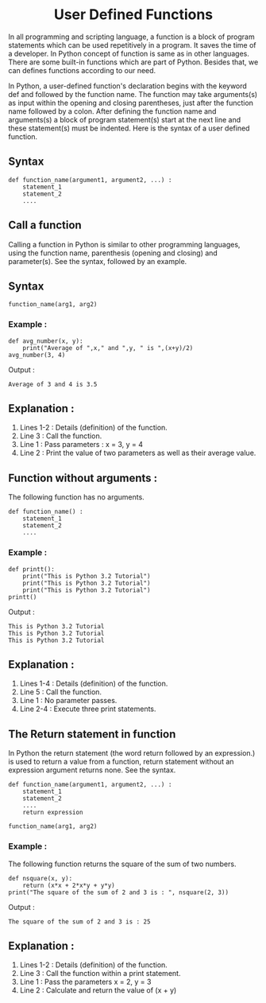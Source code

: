 <h1 align="center"> User Defined Functions </h1>

In all programming and scripting language, a function is a block of program statements which can be used repetitively in a program. It saves the time of a developer. In Python concept of function is same as in other languages. There are some built-in functions which are part of Python. Besides that, we can defines functions according to our need.

In Python, a user-defined function's declaration begins with the keyword def and followed by the function name.
The function may take arguments(s) as input within the opening and closing parentheses, just after the function name followed by a colon.
After defining the function name and arguments(s) a block of program statement(s) start at the next line and these statement(s) must be indented.
Here is the syntax of a user defined function.

## Syntax
```
def function_name(argument1, argument2, ...) :
    statement_1 
    statement_2
    ....
 ```
## Call a function

Calling a function in Python is similar to other programming languages, using the function name, parenthesis (opening and closing) and parameter(s). See the syntax, followed by an example.

## Syntax
```
function_name(arg1, arg2)
```
### Example :
```
def avg_number(x, y):  
    print("Average of ",x," and ",y, " is ",(x+y)/2)  
avg_number(3, 4)  
```
Output :
```
Average of 3 and 4 is 3.5
```
## Explanation :

1. Lines 1-2 : Details (definition) of the function. 
2. Line 3 : Call the function.
3. Line 1 : Pass parameters : x = 3, y = 4
4. Line 2 : Print the value of two parameters as well as their average value.

## Function without arguments :

The following function has no arguments.
```
def function_name() :
    statement_1 
    statement_2
    ....
```
### Example :

```
def printt():  
    print("This is Python 3.2 Tutorial")  
    print("This is Python 3.2 Tutorial")  
    print("This is Python 3.2 Tutorial")  
printt()  
```   
Output :
```
This is Python 3.2 Tutorial
This is Python 3.2 Tutorial
This is Python 3.2 Tutorial
```
## Explanation :

1. Lines 1-4 : Details (definition) of the function. 
2. Line 5 : Call the function.
3. Line 1 : No parameter passes.
4. Line 2-4 : Execute three print statements.

## The Return statement in function

In Python the return statement (the word return followed by an expression.) is used to return a value from a function, return statement without an expression argument returns none. See the syntax.
```
def function_name(argument1, argument2, ...) :
    statement_1 
    statement_2
    ....
    return expression

function_name(arg1, arg2)
```
### Example :

The following function returns the square of the sum of two numbers.
```
def nsquare(x, y):  
    return (x*x + 2*x*y + y*y)  
print("The square of the sum of 2 and 3 is : ", nsquare(2, 3))  
 ```              
Output :
```
The square of the sum of 2 and 3 is : 25
```
## Explanation :

1. Lines 1-2 : Details (definition) of the function. 
2. Line 3 : Call the function within a print statement.
3. Line 1 : Pass the parameters x = 2, y = 3
4. Line 2 : Calculate and return the value of (x + y)
